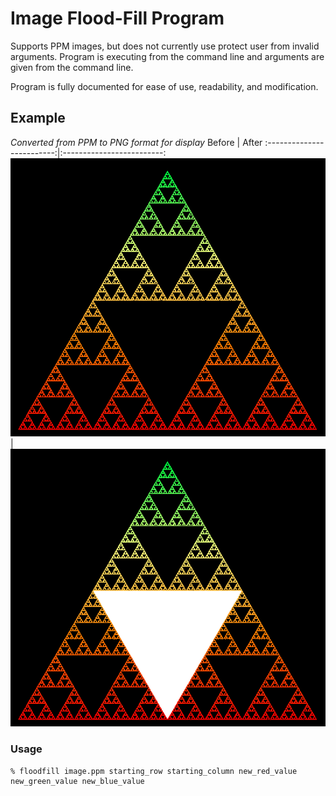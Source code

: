 # Image Flood-Fill Program
Supports PPM images, but does not currently use protect user from invalid
arguments.  Program is executing from the command line and arguments are given
from the command line.

Program is fully documented for ease of use, readability, and modification.

## Example
*Converted from PPM to PNG format for display*
Before | After
:-------------------------:|:-------------------------:
![PPM Image of Fractal, Sierpensky's Triangle before Flood-Fill](Images/sierpinsky_before.png) | ![PPM Image of Fractal, Sierpensky's Triangle after Flood-Fill](Images/sierpinsky_after.png)

### Usage
```
% floodfill image.ppm starting_row starting_column new_red_value new_green_value new_blue_value
```
